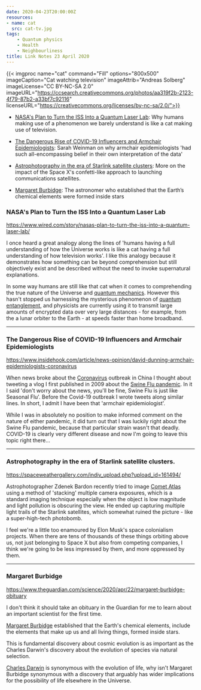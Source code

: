 ```yaml
---
date: 2020-04-23T20:00:00Z
resources:
- name: cat
  src: cat-tv.jpg
tags:
    - Quantum physics
    - Health
    - Neighbourliness
title: Link Notes 23 April 2020
---
```


{{< imgproc
    name="cat"
    command="Fill"
    options="800x500"
    imageCaption="Cat watching television"
    imageAttrib="Andreas Solberg"
    imageLicense="CC BY-NC-SA 2.0"
    imageURL="https://ccsearch.creativecommons.org/photos/aa319f2b-2123-4f79-87b2-a33bf7c92116"
    licenseURL="https://creativecommons.org/licenses/by-nc-sa/2.0/">}}

* [NASA's Plan to Turn the ISS Into a Quantum Laser Lab](/blog/links/2020/04/23/#nasas-plan-to-turn-the-iss-into-a-quantum-laser-lab): Why humans making use of a phenomenon we barely understand is like a cat making use of television.

* [The Dangerous Rise of COVID-19 Influencers and Armchair Epidemiologists](/blog/links/2020/04/23/#the-dangerous-rise-of-covid-19-influencers-and-armchair-epidemiologists): Sarah Weinman on why armchair epidemiologists 'had such all-encompassing belief in their own interpretation of the data'

* [Astrophotography in the era of Starlink satellite clusters](/blog/links/2020/04/23/#astrophotography-in-the-era-of-starlink-satellite-clusters): More on the impact of the Space X's confetti-like approach to launching communications satellites. 

* [Margaret Burbidge](/blog/links/2020/04/23/#margaret-burbidge): The astronomer who established that the Earth’s chemical elements were formed inside stars

<!--more-->

### NASA's Plan to Turn the ISS Into a Quantum Laser Lab

https://www.wired.com/story/nasas-plan-to-turn-the-iss-into-a-quantum-laser-lab/


I once heard a great analogy along the lines of 'humans having a full understanding of how the Universe works is like a cat having a full understanding of how television works'. I like this analogy because it demonstrates how something can be beyond comprehension but still objectively exist and be described without the need to invoke supernatural explanations. 

In some way humans are still like that cat when it comes to comprehending the true nature of the Universe and [quantum mechanics](https://en.wikipedia.org/wiki/Quantum_mechanics). However this hasn't stopped us harnessing the mysterious phenomenon of [quantum entanglement](https://en.wikipedia.org/wiki/Quantum_entanglement), and physicists are currently using it to transmit large amounts of encrypted data over very large distances - for example, from the a lunar orbiter to the Earth - at speeds faster than home broadband. 

---

### The Dangerous Rise of COVID-19 Influencers and Armchair Epidemiologists
https://www.insidehook.com/article/news-opinion/david-dunning-armchair-epidemiologists-coronavirus

When news broke about the [Coronavirus](https://en.wikipedia.org/wiki/Coronavirus) outbreak in China I thought about tweeting a vlog I first published in 2009 about the [Swine Flu pandemic](https://en.wikipedia.org/wiki/2009_swine_flu_pandemic). In it I said 'don't worry about the news, you'll be fine, Swine Flu is just like Seasonal Flu'. Before the Covid-19 outbreak I wrote tweets along similar lines. In short, I admit I have been that 'armchair epidemiologist'.

While I was in absolutely no position to make informed comment on the nature of either pandemic, it did turn out that I was luckily right about the Swine Flu pandemic, because that particular strain wasn't that deadly. COVID-19 is clearly very different disease and now I'm going to leave this topic right there...

---

### Astrophotography in the era of Starlink satellite clusters.

https://spaceweathergallery.com/indiv_upload.php?upload_id=161494/

Astrophotographer Zdenek Bardon recently tried to image [Comet Atlas](https://en.wikipedia.org/wiki/C/2019_Y4_(ATLAS)) using a method of 'stacking' multiple camera exposures, which is a standard imaging technique especially when the object is low magnitude and light pollution is obscuring the view. He ended up capturing multiple light trails of the Starlink satellites, which somewhat ruined the picture - like a super-high-tech photobomb.

I feel we're a little too enamoured by Elon Musk's space colonialism projects. When there are tens of thousands of these things orbiting above us, not just belonging to Space X but also from competing companies, I think we're going to be less impressed by them, and more oppressed by them.

---

### Margaret Burbidge

https://www.theguardian.com/science/2020/apr/22/margaret-burbidge-obituary

I don't think it should take an obituary in the Guardian for me to learn about an important scientist for the first time.

[Margaret Burbidge](https://en.wikipedia.org/wiki/Margaret_Burbidge) established that the Earth's chemical elements, include the elements that make up us and all living things, formed inside stars.

This is fundamental discovery about cosmic evolution is as important as the Charles Darwin's discovery about the evolution of species via natural selection.

[Charles Darwin](https://en.wikipedia.org/wiki/Charles_Darwin) is synonymous with the evolution of life, why isn't Margaret Burbidge synonymous with a discovery that arguably has wider implications for the possibility of life elsewhere in the Universe.
